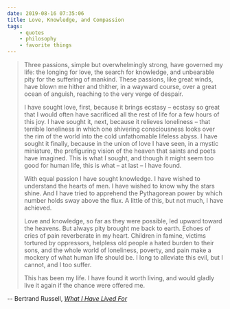 ```yaml
---
date: 2019-08-16 07:35:06
title: Love, Knowledge, and Compassion
tags:
    - quotes
    - philosophy
    - favorite things
---
```


> Three passions, simple but overwhelmingly strong, have governed my life: the longing for love, the search for knowledge, and unbearable pity for the suffering of mankind. These passions, like great winds, have blown me hither and thither, in a wayward course, over a great ocean of anguish, reaching to the very verge of despair.
>
> I have sought love, first, because it brings ecstasy – ecstasy so great that I would often have sacrificed all the rest of life for a few hours of this joy. I have sought it, next, because it relieves loneliness – that terrible loneliness in which one shivering consciousness looks over the rim of the world into the cold unfathomable lifeless abyss. I have sought it finally, because in the union of love I have seen, in a mystic miniature, the prefiguring vision of the heaven that saints and poets have imagined. This is what I sought, and though it might seem too good for human life, this is what – at last – I have found.
>
> With equal passion I have sought knowledge. I have wished to understand the hearts of men. I have wished to know why the stars shine. And I have tried to apprehend the Pythagorean power by which number holds sway above the flux. A little of this, but not much, I have achieved.
>
> Love and knowledge, so far as they were possible, led upward toward the heavens. But always pity brought me back to earth. Echoes of cries of pain reverberate in my heart. Children in famine, victims tortured by oppressors, helpless old people a hated burden to their sons, and the whole world of loneliness, poverty, and pain make a mockery of what human life should be. I long to alleviate this evil, but I cannot, and I too suffer.
>
> This has been my life. I have found it worth living, and would gladly live it again if the chance were offered me.

-- Bertrand Russell, [_What I Have Lived For_](https://users.drew.edu/jlenz/br-prolog.html)
